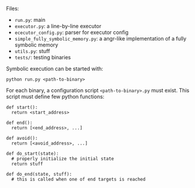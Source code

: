 Files:
- `run.py`: main
- `executor.py`: a line-by-line executor
- `ececutor_config.py`: parser for executor config
- `simple_fully_symbolic_memory.py`: a angr-like implementation of a fully symbolic memory
- `utils.py`: stuff
- `tests/`: testing binaries


Symbolic execution can be started with:

    python run.py <path-to-binary>
    
For each binary, a configuration script `<path-to-binary>.py` must exist. This script must define few python functions:

    def start():
      return <start_address>

    def end():
      return [<end_address>, ...]

    def avoid():
      return [<avoid_address>, ...]

    def do_start(state):
      # properly initialize the initial state
      return stuff

    def do_end(state, stuff):
      # this is called when one of end targets is reached
